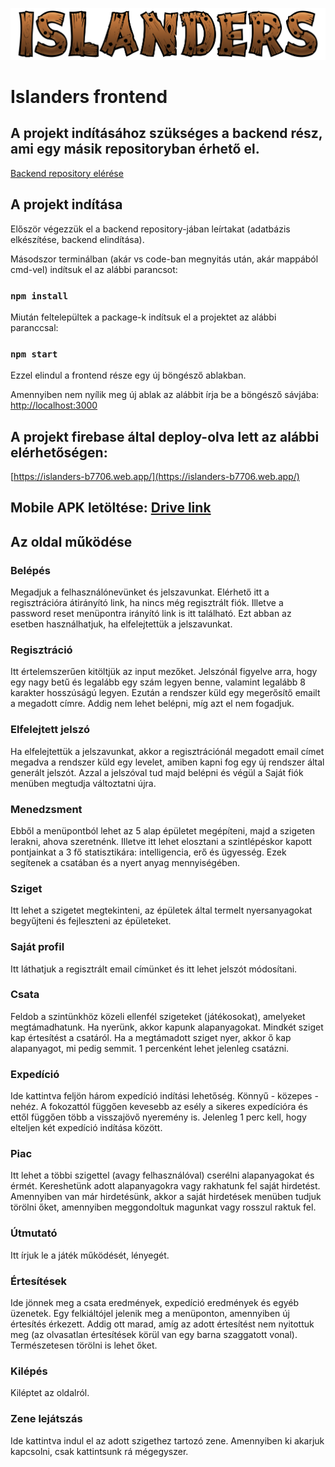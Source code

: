 ![Islanders logo](./public/images/islanders_logo.png)

# Islanders frontend

## A projekt indításához szükséges a backend rész, ami egy másik repositoryban érhető el.

[Backend repository elérése](https://github.com/LeknerNorbert/Islands)

## A projekt indítása

Először végezzük el a backend repository-jában leírtakat (adatbázis elkészítése, backend elindítása).

Másodszor terminálban (akár vs code-ban megnyitás után, akár mappából cmd-vel) indítsuk el az alábbi parancsot:
### `npm install`

Miután feltelepültek a package-k indítsuk el a projektet az alábbi paranccsal:
### `npm start`

Ezzel elindul a frontend része egy új böngésző ablakban. 

Amennyiben nem nyílik meg új ablak az alábbit írja be a böngésző sávjába:
[http://localhost:3000](http://localhost:3000)

## A projekt firebase által deploy-olva lett az alábbi elérhetőségen:

[https://islanders-b7706.web.app/](https://islanders-b7706.web.app/)

## Mobile APK letöltése: [Drive link](https://drive.google.com/file/d/1WGelaRy3E8ZCe_cKAB6aX95UlDfARWSi/view?usp=sharing)

## Az oldal működése

### Belépés
Megadjuk a felhasználónevünket és jelszavunkat. Elérhető itt a regisztrációra átirányító link, ha nincs még regisztrált fiók. Illetve a password reset menüpontra irányító link is itt található. Ezt abban az esetben használhatjuk, ha elfelejtettük a jelszavunkat.

### Regisztráció
Itt értelemszerűen kitöltjük az input mezőket. Jelszónál figyelve arra, hogy egy nagy betű és legalább egy szám legyen benne, valamint legalább 8 karakter hosszúságú legyen. Ezután a rendszer küld egy megerősítő emailt a megadott címre. Addig nem lehet belépni, míg azt el nem fogadjuk.

### Elfelejtett jelszó
Ha elfelejtettük a jelszavunkat, akkor a regisztrációnál megadott email címet megadva a rendszer küld egy levelet, amiben kapni fog egy új rendszer által generált jelszót. Azzal a jelszóval tud majd belépni és végül a Saját fiók menüben megtudja változtatni újra.

### Menedzsment
Ebből a menüpontból lehet az 5 alap épületet megépíteni, majd a szigeten lerakni, ahova szeretnénk. Illetve itt lehet elosztani a szintlépéskor kapott pontjainkat a 3 fő statisztikára: intelligencia, erő és ügyesség. Ezek segítenek a csatában és a nyert anyag mennyiségében.

### Sziget
Itt lehet a szigetet megtekinteni, az épületek által termelt nyersanyagokat begyűjteni és fejleszteni az épületeket.

### Saját profil
Itt láthatjuk a regisztrált email címünket és itt lehet jelszót módosítani.

### Csata
Feldob a szintünkhöz közeli ellenfél szigeteket (játékosokat), amelyeket megtámadhatunk. Ha nyerünk, akkor kapunk alapanyagokat. Mindkét sziget kap értesítést a csatáról. Ha a megtámadott sziget nyer, akkor ő kap alapanyagot, mi pedig semmit. 1 percenként lehet jelenleg csatázni.

### Expedíció
Ide kattintva feljön három expedíció indítási lehetőség. Könnyű - közepes - nehéz. A fokozattól függően kevesebb az esély a sikeres expedícióra és ettől függően több a visszajövő nyeremény is. Jelenleg 1 perc kell, hogy elteljen két expedíció indítása között.

### Piac
Itt lehet a többi szigettel (avagy felhasználóval) cserélni alapanyagokat és érmét. Kereshetünk adott alapanyagokra vagy rakhatunk fel saját hirdetést. Amennyiben van már hirdetésünk, akkor a saját hirdetések menüben tudjuk törölni őket, amennyiben meggondoltuk magunkat vagy rosszul raktuk fel.

### Útmutató
Itt írjuk le a játék működését, lényegét.

### Értesítések
Ide jönnek meg a csata eredmények, expedíció eredmények és egyéb üzenetek. Egy felkiáltójel jelenik meg a menüponton, amennyiben új értesítés érkezett. Addig ott marad, amíg az adott értesítést nem nyitottuk meg (az olvasatlan értesítések körül van egy barna szaggatott vonal). Természetesen törölni is lehet őket.

### Kilépés
Kiléptet az oldalról.

### Zene lejátszás
Ide kattintva indul el az adott szigethez tartozó zene. Amennyiben ki akarjuk kapcsolni, csak kattintsunk rá mégegyszer.

